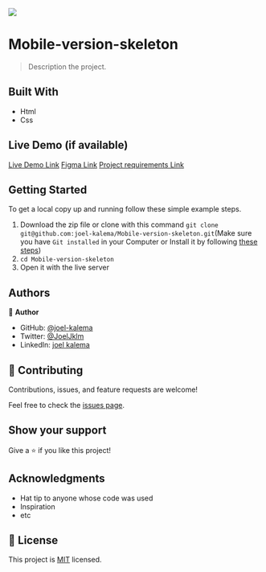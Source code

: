 ![](https://img.shields.io/badge/Microverse-blueviolet)

# Mobile-version-skeleton

> Description the project.

## Built With

- Html
- Css

## Live Demo (if available)

[Live Demo Link](https://joel-kalema.github.io/Mobile-version-skeleton/)
[Figma Link](https://www.figma.com/file/l7SqJ3ZfkAKih9sFxvWSR4/Microverse-Student-Project-1?node-id=23%3A10)
[Project requirements Link](https://github.com/microverseinc/curriculum-html-css/blob/main/portfolio/1_setup.md)

## Getting Started

To get a local copy up and running follow these simple example steps.

1. Download the zip file or clone with this command `git clone git@github.com:joel-kalema/Mobile-version-skeleton.git`(Make sure you have `Git installed` in your Computer or Install it by following [these steps](https://git-scm.com/book/en/v2/Getting-Started-Installing-Git))
2. `cd Mobile-version-skeleton`
3. Open it with the live server

## Authors

👤 **Author**

- GitHub: [@joel-kalema](https://github.com/joel-kalema)
- Twitter: [@JoelJklm](https://www.linkedin.com/in/joel-kalema-30518a230/)
- LinkedIn: [joel kalema](https://twitter.com/JoelJklm)

## 🤝 Contributing

Contributions, issues, and feature requests are welcome!

Feel free to check the [issues page](https://github.com/joel-kalema/Mobile-version-skeleton/issues/1).

## Show your support

Give a ⭐️ if you like this project!

## Acknowledgments

- Hat tip to anyone whose code was used
- Inspiration
- etc

## 📝 License

This project is [MIT](./MIT.md) licensed.
